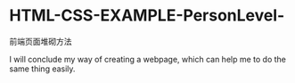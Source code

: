 # HTML-CSS-EXAMPLE-PersonLevel-
前端页面堆砌方法

I will conclude my way of creating a webpage, which can help me to do the same thing easily.

